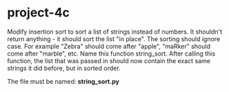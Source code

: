 # project-4c

Modify insertion sort to sort a list of strings instead of numbers.  It shouldn't return anything - it should sort the list "in place".  The sorting should ignore case.  For example "Zebra" should come after "apple",  "maRker" should come after "marble",  etc.  Name this function string_sort.  After calling this function, the list that was passed in should now contain the exact same strings it did before, but in sorted order.

The file must be named: **string_sort.py**
